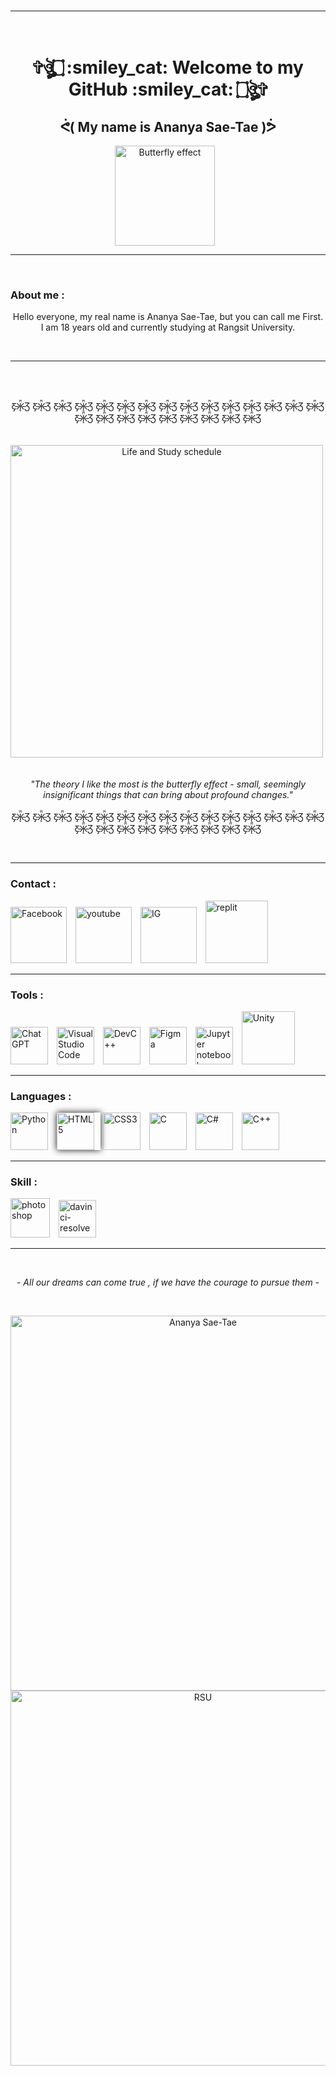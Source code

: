 <br>
<hr>
<h1 align="center">
    <br>
    ✞ঔৣ۝ :smiley_cat: Welcome to my GitHub :smiley_cat: ۝ঔৣ✞
    <h2 align="center">
        ᕚ( My name is Ananya Sae-Tae )ᕘ
    </h2>
    <p align="center">
    <img title="Butterfly effect" alt="Butterfly effect" width="160px" style="padding-right:10px;" src="https://i.pinimg.com/originals/f4/f7/85/f4f785727cfc40e45b08a6793146ce81.gif"/>
    </p>
</h1>

<hr><br>

<h3>About me :</h3>
<p align="center">Hello everyone, my real name is Ananya Sae-Tae, but you can call me First. I am 18 years old and currently studying at Rangsit University.</p>
<br><hr><br>

<p align="center">
    <br>
        Ƹ̵̡Ӝ̵̨̄Ʒ Ƹ̵̡Ӝ̵̨̄Ʒ Ƹ̵̡Ӝ̵̨̄Ʒ Ƹ̵̡Ӝ̵̨̄Ʒ Ƹ̵̡Ӝ̵̨̄Ʒ Ƹ̵̡Ӝ̵̨̄Ʒ Ƹ̵̡Ӝ̵̨̄Ʒ Ƹ̵̡Ӝ̵̨̄Ʒ Ƹ̵̡Ӝ̵̨̄Ʒ Ƹ̵̡Ӝ̵̨̄Ʒ Ƹ̵̡Ӝ̵̨̄Ʒ Ƹ̵̡Ӝ̵̨̄Ʒ Ƹ̵̡Ӝ̵̨̄Ʒ Ƹ̵̡Ӝ̵̨̄Ʒ Ƹ̵̡Ӝ̵̨̄Ʒ Ƹ̵̡Ӝ̵̨̄Ʒ Ƹ̵̡Ӝ̵̨̄Ʒ Ƹ̵̡Ӝ̵̨̄Ʒ Ƹ̵̡Ӝ̵̨̄Ʒ Ƹ̵̡Ӝ̵̨̄Ʒ Ƹ̵̡Ӝ̵̨̄Ʒ Ƹ̵̡Ӝ̵̨̄Ʒ Ƹ̵̡Ӝ̵̨̄Ʒ Ƹ̵̡Ӝ̵̨̄Ʒ 
            <br> <br> <br>
                   <img title="Life and Study schedule" alt="Life and Study schedule" width="500px" style="padding-right:10px;" src="https://scontent.fbkk22-2.fna.fbcdn.net/v/t1.15752-9/346131294_222450450501534_1824875997688960952_n.jpg?_nc_cat=106&ccb=1-7&_nc_sid=ae9488&_nc_eui2=AeFSWM6paz-ycBrOQRaecrCDbZ7RYqImBmNtntFioiYGY-2hG7GHSZ3EhEC4-0TDBuchGbhOpcTgaN7swJtqitLV&_nc_ohc=6YPEfujd6AwAX9c2DPC&_nc_ht=scontent.fbkk22-2.fna&oh=03_AdTvEkTowM-zq3FfvkC7yCnYbAIxBOi2dKeYyNgwM7EDYA&oe=648F25A0"/>
             <br> <br> <br>
        <i>"The theory I like the most is the butterfly effect - small, seemingly insignificant things that can bring about profound changes."</i>
    <br> <br>
Ƹ̵̡Ӝ̵̨̄Ʒ Ƹ̵̡Ӝ̵̨̄Ʒ Ƹ̵̡Ӝ̵̨̄Ʒ Ƹ̵̡Ӝ̵̨̄Ʒ Ƹ̵̡Ӝ̵̨̄Ʒ Ƹ̵̡Ӝ̵̨̄Ʒ Ƹ̵̡Ӝ̵̨̄Ʒ Ƹ̵̡Ӝ̵̨̄Ʒ Ƹ̵̡Ӝ̵̨̄Ʒ Ƹ̵̡Ӝ̵̨̄Ʒ Ƹ̵̡Ӝ̵̨̄Ʒ Ƹ̵̡Ӝ̵̨̄Ʒ Ƹ̵̡Ӝ̵̨̄Ʒ Ƹ̵̡Ӝ̵̨̄Ʒ Ƹ̵̡Ӝ̵̨̄Ʒ Ƹ̵̡Ӝ̵̨̄Ʒ Ƹ̵̡Ӝ̵̨̄Ʒ Ƹ̵̡Ӝ̵̨̄Ʒ Ƹ̵̡Ӝ̵̨̄Ʒ Ƹ̵̡Ӝ̵̨̄Ʒ Ƹ̵̡Ӝ̵̨̄Ʒ Ƹ̵̡Ӝ̵̨̄Ʒ Ƹ̵̡Ӝ̵̨̄Ʒ Ƹ̵̡Ӝ̵̨̄Ʒ 
</p>

<br>

<hr>

<h3>Contact :</h3>
<p align="left">
    <a href="https://www.facebook.com/yuki.ri.5201"><img width="90px" style="padding-right:10px;"
        alt="Facebook" title="My Facebook" traget="_blank"
        src="https://www.notarybonding.com/sites/default/files/facebook-media-social-like-network-fb-icon.svg"></a>
    <a href="https://www.youtube.com/channel/UCT9zFruLhk2ZBSqTT5F6nwg"><img width="90px" style="padding-right:10px;"
        alt="youtube" title="My youtube" traget="_blank"
        src="https://cdn2.iconfinder.com/data/icons/icon-set-social-media-icons-colours-mouse-over-and/64/Youtube-256.png"></a>
    <a href="https://www.instagram.com/ffiirrsstt_x/?hl=en"><img width="90px" style="padding-right:10px;"
        alt="IG" title="My Instagram" traget="_blank"
        src="https://cdn.imweb.me/thumbnail/20200731/65e81e270f319.png"></a>
    <a href="https://replit.com/@nayyaaaechaet"><img width="100px" style="padding-right:10px;"
        alt="replit" title="My replit" traget="_blank" src="https://avatars3.githubusercontent.com/u/983194?s=280&v=4"></a>
</p>

<hr>

<h3>Tools :</h3>
<p align="left">
    <img title="Chat GPT" alt="Chat GPT" width="60px" style="padding-right:10px;" src="https://upload.wikimedia.org/wikipedia/commons/thumb/0/04/ChatGPT_logo.svg/800px-ChatGPT_logo.svg.png"/>
    <img title="Visual Studio Code" alt="Visual Studio Code" width="60px" style="padding-right:10px;" src="https://cdn.jsdelivr.net/gh/devicons/devicon/icons/vscode/vscode-original.svg"/>
    <img title="Dev C++" alt="DevC++" width="60px" style="padding-right:10px;" src="https://www.nesabamedia.com/wp-content/uploads/2019/09/Dev-C-Logo-1.png")/>
    <img title="Figma" alt="Figma" width="60px" style="padding-right:10px;" src="https://cdn.jsdelivr.net/gh/devicons/devicon/icons/figma/figma-original.svg"/>
    <img title="Jupyter notebook" alt="Jupyter notebook" width="60px" style="padding-right:10px;" src="https://blog.ryanwcummings.com/img/misc/jupyter_logo.png"/>
    <img title="Unity" alt="Unity" width="85px" style="padding-right:10px;" src="https://cdn.freebiesupply.com/logos/thumbs/2x/unity-69-logo.png"/>
</p>

<hr>

<h3>Languages :</h3>
<p align="left">
    <img title="Python" alt="Python" width="60px" style="padding-right:10px;" src="https://cdn.jsdelivr.net/gh/devicons/devicon/icons/python/python-original.svg"/>
    <img title="HTML5" alt="HTML5" width="60px" style="padding-right:10px; box-shadow:0 0 10px" src="https://cdn.jsdelivr.net/gh/devicons/devicon/icons/html5/html5-original.svg"/>
    <img title="CSS3" alt="CSS3" width="60px" style="padding-right:10px;" src="https://cdn.jsdelivr.net/gh/devicons/devicon/icons/css3/css3-original.svg"/>
    <img title="C" alt="C" width="60px" style="padding-right:10px;" src="https://cdn.jsdelivr.net/gh/devicons/devicon/icons/c/c-original.svg"/>
    <img title="C#" alt="C#" width="60px" style="padding-right:10px;" src="https://cdn.jsdelivr.net/gh/devicons/devicon/icons/csharp/csharp-original.svg"/>
    <img title="C++" alt="C++" width="60px" style="padding-right:10px;" src="https://cdn.jsdelivr.net/gh/devicons/devicon/icons/cplusplus/cplusplus-original.svg"/>
</p>

<hr>

<h3>Skill :</h3>
<p align="left">
    <img title="Photoshop" alt="photoshop" width="63px" style="padding-right:10px;" src="https://2.bp.blogspot.com/-LVrLyML401I/WO8ubUifCDI/AAAAAAAADEE/zTeTzLzbxwwf1u794RMOr6GwygwVHokuACK4B/s400/Adobe-Photoshop-300x300.png"/>
    <img title="Davinci Resolve" alt="davinci-resolve" width="60px" style="padding-right:10px;" src="https://th.bing.com/th/id/R.9b2d28da5f93a4a92eb1c160f4919cae?rik=ZsETF%2bIm8b6y8g&pid=ImgRaw&r=0"/>
</p>

<hr>

<br><p align="center"><i>- All our dreams can come true , if we have the courage to pursue them -</i></p><br>
<p align="center">

<img title="Ananya Sae-Tae" width="600px" src="https://scontent.fbkk22-7.fna.fbcdn.net/v/t39.30808-6/345654175_567335771933198_532647323781512923_n.jpg?_nc_cat=107&ccb=1-7&_nc_sid=730e14&_nc_eui2=AeFEfi8uQjDVstk3wkJ0CSj-DSypacJjkJINLKlpwmOQkmlQOZgW-cp7tT77vhkMcqmU1OrL2B7i5nKCwLdGKs-r&_nc_ohc=G4q4Il8VKKUAX8KyNp5&_nc_ht=scontent.fbkk22-7.fna&oh=00_AfAVIYiYrNrWPgKpZtq8iA-pWom9PJgqWmUgbVDOPKzasw&oe=646D8CC1"/>
<img title="RSU" width="600px" src="https://scontent.fbkk22-7.fna.fbcdn.net/v/t39.30808-6/345876150_3408829226023395_6892781101989006146_n.jpg?_nc_cat=107&ccb=1-7&_nc_sid=730e14&_nc_eui2=AeFVG6Cmh8_ONrsqasSEX62pGXnBDw30Ug0ZecEPDfRSDf__Bc1-jXctQe4KneV6vDNh-mq7jcNEgFD5u4wFEcmq&_nc_ohc=hxtbvDzcuWEAX9FiSAj&_nc_ht=scontent.fbkk22-7.fna&oh=00_AfDQzxKBcYtLrYQAO0_SgoYjFcVdm-09bVGxPrhXEgRr3g&oe=646C40B6"/>
</p>
<br>
